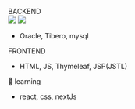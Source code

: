      
BACKEND
<br>
<img src="https://camo.githubusercontent.com/f16441f5472919859f86ff8b38ac0905c837423b36924000900eeafd9eb34f7e/68747470733a2f2f696d672e736869656c64732e696f2f62616467652f4a6176612d6537353235333f7374796c653d666c61742d737175617265266c6f676f3d4a617661266c6f676f436f6c6f723d7768697465" data-canonical-src="https://img.shields.io/badge/Java-e75253?style=flat-square&amp;logo=Java&amp;logoColor=white" style="max-width: 100%;">
<img src="https://camo.githubusercontent.com/3655ee29ca99e440279666b510cd86486ef40cb1c48c03dc8ddae36e55fdf889/68747470733a2f2f696d672e736869656c64732e696f2f62616467652f537072696e672d364438423333463f7374796c653d666c61742d737175617265266c6f676f3d537072696e67266c6f676f436f6c6f723d7768697465" data-canonical-src="https://img.shields.io/badge/Spring-6D8B33F?style=flat-square&amp;logo=Spring&amp;logoColor=white" style="max-width: 100%;">

- Oracle, Tibero, mysql

FRONTEND
- HTML, JS, Thymeleaf, JSP(JSTL)

🌱 learning
- react, css, nextJs

